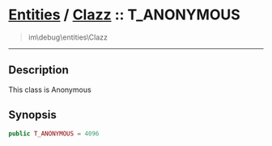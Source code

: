 # [Entities](entities.md) / [Clazz](entities-Clazz.md) :: T_ANONYMOUS
 > im\debug\entities\Clazz
____

## Description
This class is Anonymous

## Synopsis
```php
public T_ANONYMOUS = 4096
```
